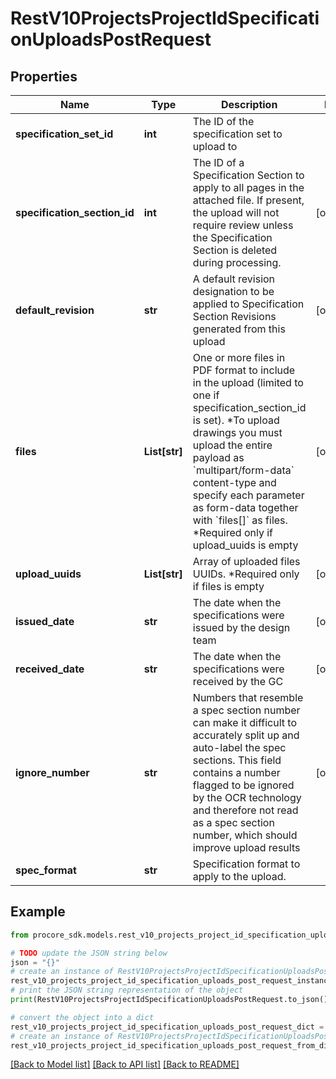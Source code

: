 # RestV10ProjectsProjectIdSpecificationUploadsPostRequest


## Properties

Name | Type | Description | Notes
------------ | ------------- | ------------- | -------------
**specification_set_id** | **int** | The ID of the specification set to upload to | 
**specification_section_id** | **int** | The ID of a Specification Section to apply to all pages in the attached file. If present, the upload will not require review unless the Specification Section is deleted during processing. | [optional] 
**default_revision** | **str** | A default revision designation to be applied to Specification Section Revisions generated from this upload | [optional] 
**files** | **List[str]** | One or more files in PDF format to include in the upload (limited to one if specification_section_id is set). *To upload drawings you must upload the entire payload as &#x60;multipart/form-data&#x60; content-type and specify each parameter as form-data together with &#x60;files[]&#x60; as files. *Required only if upload_uuids is empty | [optional] 
**upload_uuids** | **List[str]** | Array of uploaded files UUIDs. *Required only if files is empty | [optional] 
**issued_date** | **str** | The date when the specifications were issued by the design team | [optional] 
**received_date** | **str** | The date when the specifications were received by the GC | [optional] 
**ignore_number** | **str** | Numbers that resemble a spec section number can make it difficult to accurately split up and auto-label the spec sections. This field contains a number flagged to be ignored by the OCR technology and therefore not read as a spec section number, which should improve upload results | [optional] 
**spec_format** | **str** | Specification format to apply to the upload. | 

## Example

```python
from procore_sdk.models.rest_v10_projects_project_id_specification_uploads_post_request import RestV10ProjectsProjectIdSpecificationUploadsPostRequest

# TODO update the JSON string below
json = "{}"
# create an instance of RestV10ProjectsProjectIdSpecificationUploadsPostRequest from a JSON string
rest_v10_projects_project_id_specification_uploads_post_request_instance = RestV10ProjectsProjectIdSpecificationUploadsPostRequest.from_json(json)
# print the JSON string representation of the object
print(RestV10ProjectsProjectIdSpecificationUploadsPostRequest.to_json())

# convert the object into a dict
rest_v10_projects_project_id_specification_uploads_post_request_dict = rest_v10_projects_project_id_specification_uploads_post_request_instance.to_dict()
# create an instance of RestV10ProjectsProjectIdSpecificationUploadsPostRequest from a dict
rest_v10_projects_project_id_specification_uploads_post_request_from_dict = RestV10ProjectsProjectIdSpecificationUploadsPostRequest.from_dict(rest_v10_projects_project_id_specification_uploads_post_request_dict)
```
[[Back to Model list]](../README.md#documentation-for-models) [[Back to API list]](../README.md#documentation-for-api-endpoints) [[Back to README]](../README.md)


